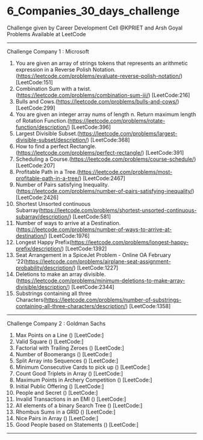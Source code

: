 # 6_Companies_30_days_challenge

Challenge given by Career Development Cell @KPRIET and Arsh Goyal Problems Available at LeetCode

***********************************************************************************************************************************************************************
Challenge Company 1 : Microsoft 
1.  You are given an array of strings tokens that represents an arithmetic expression in a Reverse Polish Notation.(https://leetcode.com/problems/evaluate-reverse-polish-notation/) [LeetCode:151]
2.	Combination Sum with a twist.(https://leetcode.com/problems/combination-sum-iii/) [LeetCode:216]
3.	Bulls and Cows.(https://leetcode.com/problems/bulls-and-cows/) [LeetCode:299]
4.	You are given an integer array nums of length n. Return maximum length of Rotation Function.(https://leetcode.com/problems/rotate-function/description/)  [LeetCode:396]
5.	Largest Divisible Subset.(https://leetcode.com/problems/largest-divisible-subset/description/) [LeetCode:368]
6.	How to find a perfect Rectangle.(https://leetcode.com/problems/perfect-rectangle/) [LeetCode:391]
7.	Scheduling a Course.(https://leetcode.com/problems/course-schedule/) [LeetCode:207]
8.	Profitable Path in a Tree.(https://leetcode.com/problems/most-profitable-path-in-a-tree/) [LeetCode:2467]
9.	Number of Pairs satisfying Inequality.(https://leetcode.com/problems/number-of-pairs-satisfying-inequality/) [LeetCode:2426]
10.	Shortest Unsorted continuous Subarray(https://leetcode.com/problems/shortest-unsorted-continuous-subarray/description/) [LeetCode:581]
11.	Number of ways to arrive at a Destination.(https://leetcode.com/problems/number-of-ways-to-arrive-at-destination/) [LeetCode:1976]
12.	Longest Happy Prefix(https://leetcode.com/problems/longest-happy-prefix/description/) [LeetCode:1392]
13.	Seat Arrangement in a SpiceJet Problem - Online OA February ‘22(https://leetcode.com/problems/airplane-seat-assignment-probability/description/) [LeetCode:1227]
14.	Deletions to make an array divisible.(https://leetcode.com/problems/minimum-deletions-to-make-array-divisible/description/) [LeetCode:2344]
15.	Substrings containing all three Characters(https://leetcode.com/problems/number-of-substrings-containing-all-three-characters/description/) [LeetCode:1358]
***********************************************************************************************************************************************************************
Challenge Company 2 : Goldman Sachs
1.	Max Points on a Line () [LeetCode:]
2.	Valid Square () [LeetCode:]
3.	Factorial with Trailing Zeroes () [LeetCode:]
4.	Number of Boomerangs () [LeetCode:]
5.	Split Array into Sequences () [LeetCode:]
6.	Minimum Consecutive Cards to pick up () [LeetCode:]
7.	Count Good Triplets in Array  () [LeetCode:]
8.	Maximum Points in Archery Competition () [LeetCode:]
9.	Initial Public Offering () [LeetCode:]
10.	People and Secret () [LeetCode:]
11.	Invalid Transactions in an EMI () [LeetCode:]
12.	All elements of a binary Search Tree () [LeetCode:]
13.	Rhombus Sums in a GRID () [LeetCode:]
14.	Nice Pairs in Array () [LeetCode:]
15.	Good People based on Statements () [LeetCode:]
***********************************************************************************************************************************************************************
